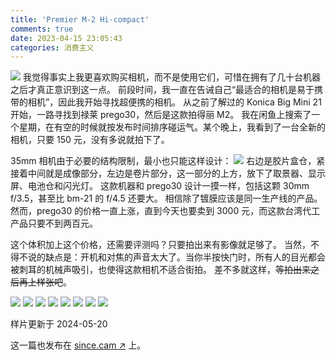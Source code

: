 ```yaml
---
title: 'Premier M-2 Hi-compact'
comments: true
date: 2023-04-15 23:05:43
categories: 消费主义
---
```

![](https://i04.cc/r/_DSC1838.jpeg)
我觉得事实上我更喜欢购买相机，而不是使用它们，可惜在拥有了几十台机器之后才真正意识到这一点。
前段时间，我一直在告诫自己“最适合的相机是易于携带的相机”，因此我开始寻找超便携的相机。
从之前了解过的 Konica Big Mini 21 开始，一路寻找到禄莱 prego30，然后是这款拍得丽 M2。
我在闲鱼上搜索了一个星期，在有空的时候就按发布时间排序碰运气。某个晚上，我看到了一台全新的相机，只要 150 元，没有多说就拍下了。

35mm 相机由于必要的结构限制，最小也只能这样设计：
![](https://i04.cc/r/_DSC1839.jpeg)
右边是胶片盒仓，紧接着中间就是成像部分，左边是卷片部分，这一部分的上方，放下了取景器、显示屏、电池仓和闪光灯。
这款机器和 prego30 设计一摸一样，包括这颗 30mm f/3.5，甚至比 bm-21 的 f/4.5 还要大。
相信除了镀膜应该是同一生产线的产品。然而，prego30 的价格一直上涨，直到今天也要卖到 3000 元，而这款台湾代工产品只要不到两百元。

这个体积加上这个价格，还需要评测吗？只要拍出来有影像就足够了。
当然，不得不说的缺点是：开机和对焦的声音太大了。当你半按快门时，所有人的目光都会被刺耳的机械声吸引，也使得这款相机不适合街拍。
差不多就这样，~~等拍出来之后再上样张吧~~。

![](https://i04.cc/r/premierm200005.JPG)
![](https://i04.cc/r/premierm200004.JPG)
![](https://i04.cc/r/premierm200008.JPG)
![](https://i04.cc/r/premierm200006.JPG)
![](https://i04.cc/r/premierm200007.JPG)
![](https://i04.cc/r/premierm200003.JPG)
![](https://i04.cc/r/premierm200002.JPG)
![](https://i04.cc/r/premierm200001.jpg)

样片更新于 2024-05-20

这一篇也发布在 [since.cam ↗](https://since.cam/Premier_M-2/) 上。
